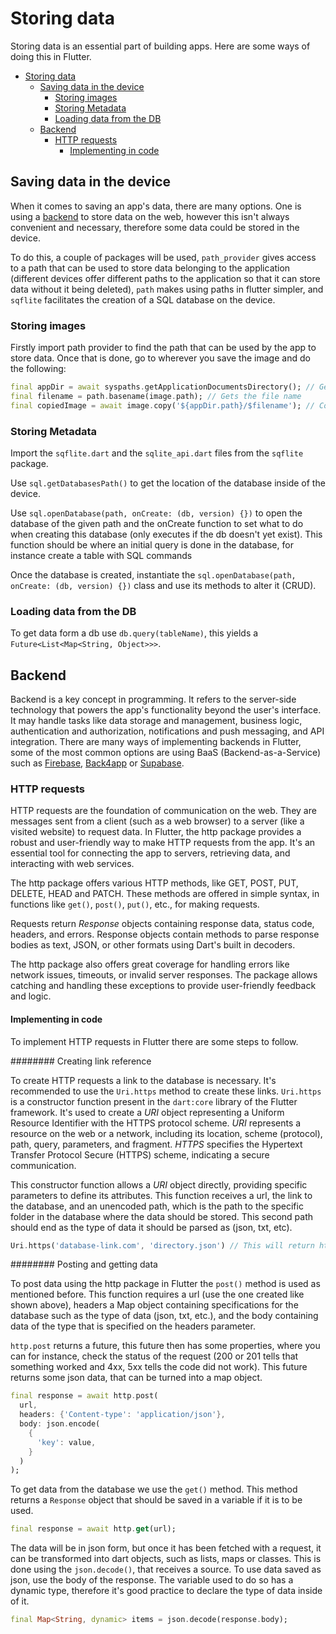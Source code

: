 # Storing data

Storing data is an essential part of building apps. Here are some ways of doing this in Flutter.

- [Storing data](#storing-data)
  - [Saving data in the device](#saving-data-in-the-device)
    - [Storing images](#storing-images)
    - [Storing Metadata](#storing-metadata)
    - [Loading data from the DB](#loading-data-from-the-db)
  - [Backend](#backend)
    - [HTTP requests](#http-requests)
      - [Implementing in code](#implementing-in-code)


## Saving data in the device

When it comes to saving an app's data, there are many options. One is using a [backend](#backend) to store data on the web, however this isn't always convenient and necessary, therefore some data could be stored in the device.

To do this, a couple of packages will be used, `path_provider` gives access to a path that can be used to store data belonging to the application (different devices offer different paths to the application so that it can store data without it being deleted), `path` makes using paths in flutter simpler, and `sqflite` facilitates the creation of a SQL database on the device.

### Storing images

Firstly import path provider to find the path that can be used by the app to store data. Once that is done, go to wherever you save the image and do the following:

```dart
final appDir = await syspaths.getApplicationDocumentsDirectory(); // Gets the correct path to store the data
final filename = path.basename(image.path); // Gets the file name
final copiedImage = await image.copy('${appDir.path}/$filename'); // Copies the image into the final path for storing
```

### Storing Metadata

Import the `sqflite.dart` and the `sqlite_api.dart` files from the `sqflite` package.

Use `sql.getDatabasesPath()` to get the location of the database inside of the device.

Use `sql.openDatabase(path, onCreate: (db, version) {})` to open the database of the given path and the onCreate function to set what to do when creating this database (only executes if the db doesn't yet exist). This function should be where an initial query is done in the database, for instance create a table with SQL commands

Once the database is created, instantiate the `sql.openDatabase(path, onCreate: (db, version) {})` class and use its methods to alter it (CRUD).

### Loading data from the DB

To get data form a db use `db.query(tableName)`, this yields a `Future<List<Map<String, Object>>>`.

## Backend

Backend is a key concept in programming. It refers to the server-side technology that powers the app's functionality beyond the user's interface. It may handle tasks like data storage and management, business logic, authentication and authorization, notifications and push messaging, and API integration. There are many ways of implementing backends in Flutter, some of the most common options are using BaaS (Backend-as-a-Service) such as [Firebase](https://firebase.google.com/docs/reference/rest/database?hl=en), [Back4app](https://www.back4app.com/docs) or [Supabase](https://supabase.com/docs).

### HTTP requests

HTTP requests are the foundation of communication on the web. They are messages sent from a client (such as a web browser) to a server (like a visited website) to request data. In Flutter, the http package provides a robust and user-friendly way to make HTTP requests from the app. It's an essential tool for connecting the app to servers, retrieving data, and interacting with web services.

The http package offers various HTTP methods, like GET, POST, PUT, DELETE, HEAD and PATCH. These methods are offered in simple syntax, in functions like `get()`, `post()`, `put()`, etc., for making requests.

Requests return *Response* objects containing response data, status code, headers, and errors. Response objects contain methods to parse response bodies as text, JSON, or other formats using Dart's built in decoders.

The http package also offers great coverage for handling errors like network issues, timeouts, or invalid server responses. The package allows catching and handling these exceptions to provide user-friendly feedback and logic.

#### Implementing in code

To implement HTTP requests in Flutter there are some steps to follow.

######## Creating link reference

To create HTTP requests a link to the database is necessary. It's recommended to use the `Uri.https` method to create these links. `Uri.https` is a constructor function present in the `dart:core` library of the Flutter framework. It's used to create a *URI* object representing a Uniform Resource Identifier with the HTTPS protocol scheme. *URI* represents a resource on the web or a network, including its location, scheme (protocol), path, query, parameters, and fragment. *HTTPS* specifies the Hypertext Transfer Protocol Secure (HTTPS) scheme, indicating a secure communication.

This constructor function allows a *URI* object directly, providing specific parameters to define its attributes. This function receives a url, the link to the database, and an unencoded path, which is the path to the specific folder in the database where the data should be stored. This second path should end as the type of data it should be parsed as (json, txt, etc).

```dart
Uri.https('database-link.com', 'directory.json') // This will return https://database-link.com/directory.json
```

######## Posting and getting data

To post data using the http package in Flutter the `post()` method is used as mentioned before. This function requires a url (use the one created like shown above), headers a Map object containing specifications for the database such as the type of data (json, txt, etc.), and the body containing data of the type that is specified on the headers parameter.

`http.post` returns a future, this future then has some properties, where you can for instance, check the status of the request (200 or 201 tells that something worked and 4xx, 5xx tells the code did not work). This future returns some json data, that can be turned into a map object.

```dart
final response = await http.post(
  url,
  headers: {'Content-type': 'application/json'},
  body: json.encode(
    {
      'key': value,
    }
  )
);
```

To get data from the database we use the `get()` method. This method returns a `Response` object that should be saved in a variable if it is to be used.

```dart
final response = await http.get(url);
```

The data will be in json form, but once it has been fetched with a request, it can be transformed into dart objects, such as lists, maps or classes. This is done using the `json.decode()`, that receives a source. To use data saved as json, use the body of the response. The variable used to do so has a dynamic type, therefore it's good practice to declare the type of data inside of it.

```dart
final Map<String, dynamic> items = json.decode(response.body);
```
